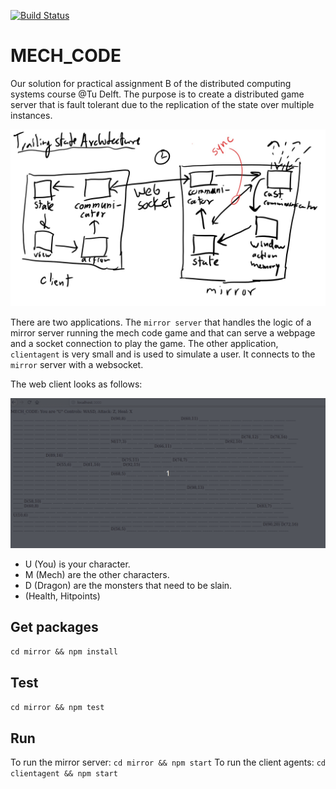 [![Build Status](https://travis-ci.com/levilime/MECH_CODE.svg?token=DSEudXAbTYfhmbpb1SUP&branch=dev)](https://travis-ci.com/levilime/MECH_CODE)
# MECH_CODE

Our solution for practical assignment B of the distributed computing systems course @Tu Delft. The purpose is to create a distributed game server that is fault tolerant due to the replication of the state over multiple instances.

![](READMEIMGS/sketchArchitecture.jpg)

There are two applications. The `mirror server` that handles the logic of a mirror server running the mech code game and
that can serve a webpage and a socket connection to play the game. The other application, `clientagent` is very small and
is used to simulate a user. It connects to the `mirror` server with a websocket.

The web client looks as follows:

![](READMEIMGS/mechcode.gif)

- U (You) is your character.
- M (Mech) are the other characters.
- D (Dragon) are the monsters that need to be slain.
- (Health, Hitpoints)

## Get packages

`cd mirror && npm install`

## Test

`cd mirror && npm test`

## Run

To run the mirror server: `cd mirror && npm start`
To run the client agents: `cd clientagent && npm start`
